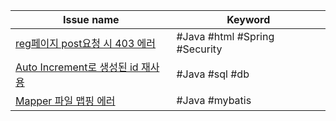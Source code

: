 


| Issue name                                                                           | Keyword                       |
| ------------------------------------------------------------------------------------ | ----------------------------- |
| [reg페이지 post요청 시 403 에러](</기농이네 prj/Backend/note/reg페이지 post요청 시 403 에러.md>)         | #Java #html #Spring #Security |
| [Auto Increment로 생성된 id 재사용](</기농이네 prj/Backend/note/Auto Increment로 생성된 id 재사용.md>) | #Java #sql #db                |
| [Mapper 파일 맵핑 에러](</기농이네 prj/Backend/note/Mapper 파일 맵핑 에러.md>)                       | #Java #mybatis                |
